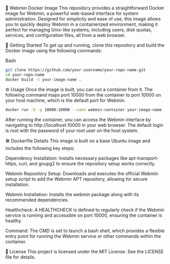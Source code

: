 🐳 Webmin Docker Image
This repository provides a straightforward Docker image for Webmin, a powerful web-based interface for system administration. Designed for simplicity and ease of use, this image allows you to quickly deploy Webmin in a containerized environment, making it perfect for managing Unix-like systems, including users, disk quotas, services, and configuration files, all from a web browser.

🚀 Getting Started
To get up and running, clone this repository and build the Docker image using the following commands:

Bash
```bash
git clone https://github.com/your-username/your-repo-name.git
cd your-repo-name
docker build -t your-image-name .
```
⚙️ Usage
Once the image is built, you can run a container from it. The following command maps port 10000 from the container to port 10000 on your host machine, which is the default port for Webmin.


```bash
docker run -d -p 10000:10000 --name webmin-container your-image-name
```

After running the container, you can access the Webmin interface by navigating to http://localhost:10000 in your web browser. The default login is root with the password of your root user on the host system.

🛠️ Dockerfile Details
This image is built on a base Ubuntu image and includes the following key steps:

Dependency Installation: Installs necessary packages like apt-transport-https, curl, and gnupg2 to ensure the repository setup works correctly.

Webmin Repository Setup: Downloads and executes the official Webmin setup script to add the Webmin APT repository, allowing for secure installation.

Webmin Installation: Installs the webmin package along with its recommended dependencies.

Healthcheck: A HEALTHCHECK is defined to regularly check if the Webmin service is running and accessible on port 10000, ensuring the container is healthy.

Command: The CMD is set to launch a bash shell, which provides a flexible entry point for running the Webmin service or other commands within the container.

📜 License
This project is licensed under the MIT License. See the LICENSE file for details.
